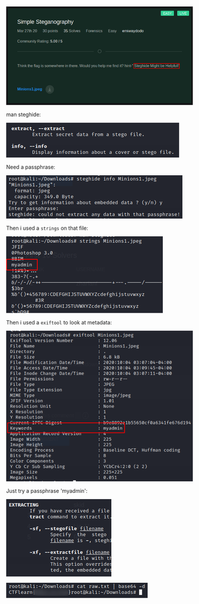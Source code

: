 ![Challenge](screenshots/challenge.png)

man steghide:

![man steghide](screenshots/man_steghide.png)

Need a passphrase:

![steghide info](screenshots/steghide_info.png)

Then i used a `strings` on that file:

![strings](screenshots/strings.png)

Then i used a `exiftool` to look at metadata:

![exiftool](screenshots/exiftool.png)

Just try a passphrase 'myadmin':

![extract](screenshots/extract.png)

![flag](screenshots/result.png)
